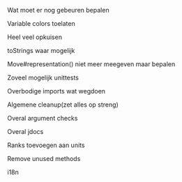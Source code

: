 Wat moet er nog gebeuren bepalen

Variable colors toelaten

Heel veel opkuisen

toStrings waar mogelijk

Move#representation() niet meer meegeven maar bepalen

Zoveel mogelijk unittests

Overbodige imports wat wegdoen

Algemene cleanup(zet alles op streng)

Overal argument checks

Overal jdocs

Ranks toevoegen aan units

Remove unused methods

i18n
